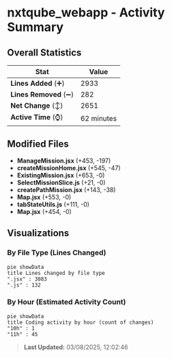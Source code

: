 # nxtqube_webapp - Activity Summary 

## Overall Statistics

| Stat                   | Value                                                             |
| ---------------------- | ----------------------------------------------------------------- |
| **Lines Added** (➕)   | 2933                                          |
| **Lines Removed** (➖) | 282                                        |
| **Net Change** (↕)    | 2651                |
| **Active Time** (⌚)   | 62 minutes |


## Modified Files
- **ManageMission.jsx** (+453, -197)
- **createMissionHome.jsx** (+545, -47)
- **ExistingMission.jsx** (+653, -0)
- **SelectMissionSlice.js** (+21, -0)
- **createPathMission.jsx** (+143, -38)
- **Map.jsx** (+553, -0)
- **tabStateUtils.js** (+111, -0)
- **Map.jsx** (+454, -0)

## Visualizations

### By File Type (Lines Changed)

```mermaid
pie showData
title Lines changed by file type
".jsx" : 3083
".js" : 132
```

### By Hour (Estimated Activity Count)

```mermaid
pie showData
title Coding activity by hour (count of changes)
"10h" : 1
"11h" : 45
```


> **Last Updated:** 03/08/2025, 12:02:46